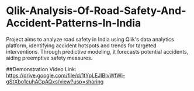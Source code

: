 # Qlik-Analysis-Of-Road-Safety-And-Accident-Patterns-In-India
Project aims to analyze road safety in India using Qlik's data analytics platform, identifying accident hotspots and trends for targeted interventions. Through predictive modeling, it forecasts potential accidents, aiding preemptive safety measures.

##Demonstration Video Link: https://drive.google.com/file/d/1tYpLEJlBIvWfWi-gStXbo1cuhAGpAQxs/view?usp=sharing


